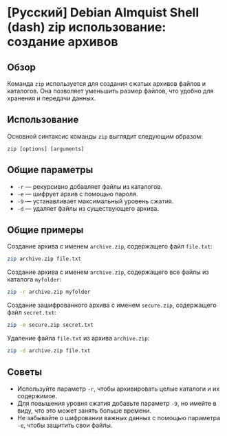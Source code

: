 # [Русский] Debian Almquist Shell (dash) zip использование: создание архивов

## Обзор
Команда `zip` используется для создания сжатых архивов файлов и каталогов. Она позволяет уменьшить размер файлов, что удобно для хранения и передачи данных.

## Использование
Основной синтаксис команды `zip` выглядит следующим образом:

```
zip [options] [arguments]
```

## Общие параметры
- `-r` — рекурсивно добавляет файлы из каталогов.
- `-e` — шифрует архив с помощью пароля.
- `-9` — устанавливает максимальный уровень сжатия.
- `-d` — удаляет файлы из существующего архива.

## Общие примеры
Создание архива с именем `archive.zip`, содержащего файл `file.txt`:

```bash
zip archive.zip file.txt
```

Создание архива с именем `archive.zip`, содержащего все файлы из каталога `myfolder`:

```bash
zip -r archive.zip myfolder
```

Создание зашифрованного архива с именем `secure.zip`, содержащего файл `secret.txt`:

```bash
zip -e secure.zip secret.txt
```

Удаление файла `file.txt` из архива `archive.zip`:

```bash
zip -d archive.zip file.txt
```

## Советы
- Используйте параметр `-r`, чтобы архивировать целые каталоги и их содержимое.
- Для повышения уровня сжатия добавьте параметр `-9`, но имейте в виду, что это может занять больше времени.
- Не забывайте о шифровании важных данных с помощью параметра `-e`, чтобы защитить свои файлы.